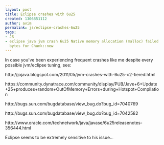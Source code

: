 ```yaml
---
layout: post
title: Eclipse crashes with 6u25
created: 1306851112
author: avim
permalink: js/eclipse-crashes-6u25
tags:
- JS
- eclipse java jvm crash 6u25 Native memory allocation (malloc) failed to allocate
  bytes for Chunk::new
---
```

<p>In case you've been experiencing frequent crashes like me despite every possible jvm/eclipse tuning, see:</p>
<p>http://jojava.blogspot.com/2011/05/jvm-crashes-with-6u25-c2-tiered.html</p>
<p>https://community.dynatrace.com/community/display/PUB/Jave+6+Update+25+produces+random+OutOfMemory+Errors+during+Hotspot+Compilation</p>
<p>http://bugs.sun.com/bugdatabase/view_bug.do?bug_id=7040769</p>
<p>http://bugs.sun.com/bugdatabase/view_bug.do?bug_id=7042582</p>
<p>http://www.oracle.com/technetwork/java/javase/6u25releasenotes-356444.html</p>
<p>Eclipse seems to be extremely sensitive to his issue...</p>
<p>&nbsp;</p>
